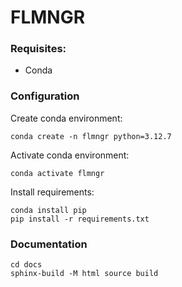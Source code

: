 # FLMNGR

### Requisites:

* Conda

### Configuration

Create conda environment:
```
conda create -n flmngr python=3.12.7
```

Activate conda environment:
```
conda activate flmngr
```

Install requirements:
```
conda install pip
pip install -r requirements.txt
```

### Documentation 

```
cd docs
sphinx-build -M html source build
```
